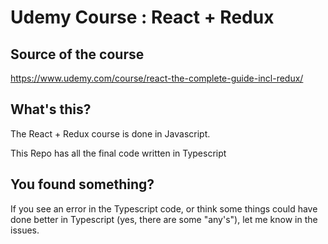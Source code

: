 # Udemy Course : React + Redux

## Source of the course

https://www.udemy.com/course/react-the-complete-guide-incl-redux/

## What's this?

The React + Redux course is done in Javascript.

This Repo has all the final code written in Typescript

## You found something?

If you see an error in the Typescript code, or think some things could have done better in Typescript (yes, there are
some "any's"), let me know in the issues. 

